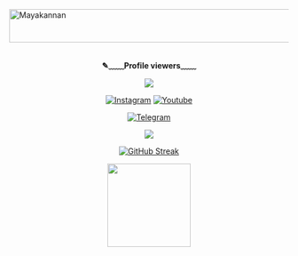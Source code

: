<img src="https://readme-typing-svg.herokuapp.com?font=Kaushan+Script&size=40&duration=3500&color=447FF7&background=FFFFFF00&center=true&vCenter=true&width=650&height=55&lines=Hey!+It's+Mr.Mk+%F0%9F%91%8B%F0%9F%8F%BB;I+am+a+Mech+Student+%F0%9F%A7%91%F0%9F%8F%BB%E2%80%8D%F0%9F%92%BB;I+am+from+Tamil+Nadu+%F0%9F%87%AE%F0%9F%87%B3;I+am+a+small+Tamil+Youtuber+%F0%9F%93%88;Please+Support+Subscribe+and+Follow+%E2%9A%99%EF%B8%8F" alt="Mayakannan" width="700" height="60">

<div align="center">
<br><p align="center"><b>✎﹏﹏Profile viewers﹏﹏</b></p>  
<p align="center"><img align="center" src="https://profile-counter.glitch.me/{Mrmk001}/count.svg"/></p> 

 [![Instagram](https://img.shields.io/badge/𝕀𝕟𝕤𝕥𝕒𝕘𝕣𝕒𝕞-%23E4405F.svg?logo=Instagram&logoColor=white)](https://www.instagram.com/mrshadowgaram)
 [![Youtube](https://img.shields.io/badge/𝕐𝕠𝕦𝕋𝕦𝕓𝕖-%23E4405F.svg?logo=Youtube&logoColor=white)](https://www.youtube.com/Mr.mk_vibes)

<a href="https://telegram.dog/Shadow_king_mk"><img alt="Telegram" src="https://img.shields.io/badge/𝕄𝕣.𝕞𝕜-2CA5E0?style=for-the-badge&logo=telegram&logoColor=white"/></a>
</p>

<p align="center">
<img src="https://github-stats-alpha.vercel.app/api/?username=Mrmk001&cc=000&tc=00ff00&ic=fff000&bc=fff" align="center">
</p>    

[![GitHub Streak](https://github-readme-streak-stats.herokuapp.com/?user=Mrmk001&theme=highcontrast)](https://github.com/Mrmk001/github-readme-streak-stats)
</div>

<p align="center">
<a href="https://youtube.com/@Mr.mk_vibes">
  <img src="https://img.shields.io/badge/ꜱᴜʙꜱᴄʀɪʙᴇ-red?logo=youtube" width="150">
</p>
